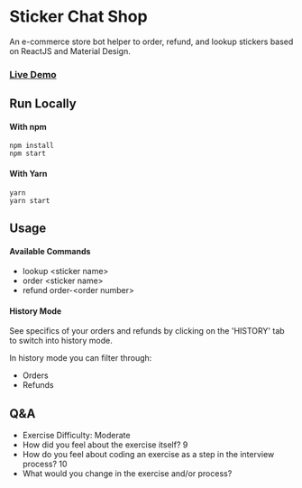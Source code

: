 # Sticker Chat Shop

An e-commerce store bot helper to order, refund, and lookup stickers based on ReactJS and Material Design.

### [Live Demo](https://philgetz.github.io/sticker-chat-shop/)

## Run Locally

#### With npm

```
npm install
npm start
```

#### With Yarn

```
yarn
yarn start
```

## Usage

#### Available Commands

* lookup \<sticker name>
* order \<sticker name>
* refund order-\<order number>

#### History Mode

See specifics of your orders and refunds by clicking on the 'HISTORY' tab to switch into history mode.

In history mode you can filter through:

* Orders
* Refunds

## Q&A

* Exercise Difficulty: Moderate
* How did you feel about the exercise itself? 9
* How do you feel about coding an exercise as a step in the interview process? 10
* What would you change in the exercise and/or process?

